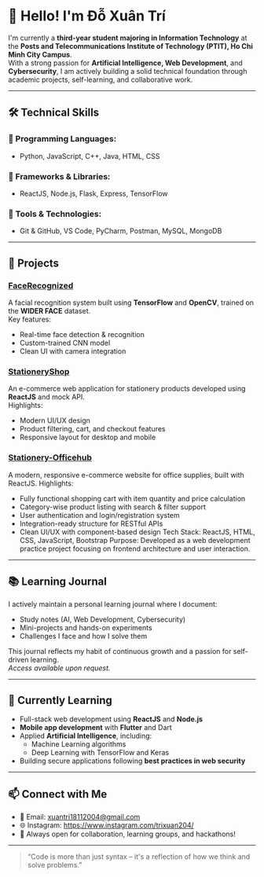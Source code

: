 # 👋 Hello! I'm Đỗ Xuân Trí

I'm currently a **third-year student majoring in Information Technology** at the **Posts and Telecommunications Institute of Technology (PTIT), Ho Chi Minh City Campus**.  
With a strong passion for **Artificial Intelligence, Web Development**, and **Cybersecurity**, I am actively building a solid technical foundation through academic projects, self-learning, and collaborative work.

---

## 🛠️ Technical Skills

### 🔹 Programming Languages:
- Python, JavaScript, C++, Java, HTML, CSS

### 🔹 Frameworks & Libraries:
- ReactJS, Node.js, Flask, Express, TensorFlow

### 🔹 Tools & Technologies:
- Git & GitHub, VS Code, PyCharm, Postman, MySQL, MongoDB

---

## 🚀 Projects

### [FaceRecognized](https://github.com/MinhKhongCau/FaceRecognized.git)
A facial recognition system built using **TensorFlow** and **OpenCV**, trained on the **WIDER FACE** dataset.  
Key features:
- Real-time face detection & recognition
- Custom-trained CNN model
- Clean UI with camera integration

### [StationeryShop](https://github.com/MinhTuNguyen02/project_web.git)
An e-commerce web application for stationery products developed using **ReactJS** and mock API.  
Highlights:
- Modern UI/UX design
- Product filtering, cart, and checkout features
- Responsive layout for desktop and mobile

### [Stationery-Officehub](https://github.com/Ryhtruly/Stationery-Officehub.git)
A modern, responsive e-commerce website for office supplies, built with ReactJS.
Highlights:
- Fully functional shopping cart with item quantity and price calculation
- Category-wise product listing with search & filter support
- User authentication and login/registration system
- Integration-ready structure for RESTful APIs
- Clean UI/UX with component-based design
Tech Stack: ReactJS, HTML, CSS, JavaScript, Bootstrap
Purpose: Developed as a web development practice project focusing on frontend architecture and user interaction.

---

## 📚 Learning Journal

I actively maintain a personal learning journal where I document:
- Study notes (AI, Web Development, Cybersecurity)
- Mini-projects and hands-on experiments
- Challenges I face and how I solve them

This journal reflects my habit of continuous growth and a passion for self-driven learning.  
*Access available upon request.*

---

## 🌱 Currently Learning

- Full-stack web development using **ReactJS** and **Node.js**
- **Mobile app development** with **Flutter** and Dart
- Applied **Artificial Intelligence**, including:
  - Machine Learning algorithms
  - Deep Learning with TensorFlow and Keras
- Building secure applications following **best practices in web security**


---

## 📫 Connect with Me

- 🔗 Email: xuantri18112004@gmail.com
- 🌐 Instagram: https://www.instagram.com/trixuan204/
- 💬 Always open for collaboration, learning groups, and hackathons!

---

> “Code is more than just syntax – it's a reflection of how we think and solve problems.”
